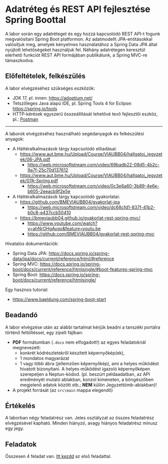 # Adatréteg és REST API fejlesztése Spring Boottal

A labor során egy adatréteget és egy hozzá kapcsolódó REST API-t fogunk megvalósítani Spring Boot platformon. Az adatmodellt JPA-entitásokkal valósítjuk meg, amelyek kényelmes használatához a Spring Data JPA által nyújtott lehetőségeket használjuk fel. Néhány adatrétegen keresztül elérhető funkciót REST API formájában publikálunk, a Spring MVC-re támaszkodva. 

## Előfeltételek, felkészülés

A labor elvégzéséhez szükséges eszközök:

- JDK 17, pl. innen: https://adoptium.net/
- Tetszőleges Java alapú IDE, pl. Spring Tools 4 for Eclipse: https://spring.io/tools
- HTTP-kérések egyszerű összeállítását lehetővé tevő fejlesztői eszköz, pl.: [Postman](https://www.postman.com/downloads/)

<hr />

A laborok elvégzéséhez használható segédanyagok és felkészülési anyagok:
- A Háttéralkalmazások tárgy kapcsolódó előadásai:
  - https://www.aut.bme.hu/Upload/Course/VIAUBB04/hallgatoi_jegyzetek/06-JPA.pdf
    - https://web.microsoftstream.com/video/69badb22-08d5-4b2c-9a7f-25c70d137612
  - https://www.aut.bme.hu/Upload/Course/VIAUBB04/hallgatoi_jegyzetek/07A-Spring.pdf
    - https://web.microsoftstream.com/video/0c3e6a60-3b89-4e6e-b605-2eeacb9f2e5e
- A Háttéralkalmazások tárgy kapcsolódó gyakorlatai:
  - https://github.com/BMEVIAUBB04/gyakorlat-jpa
    - https://web.microsoftstream.com/video/dc68cfd1-837f-41b2-b0c8-e437ccb50410
  - https://bmeviaubb04.github.io/gyakorlat-rest-spring-mvc/
    - https://www.youtube.com/watch?v=ahNrOHgAvqo&feature=youtu.be
    - https://github.com/BMEVIAUBB04/gyakorlat-rest-spring-mvc

Hivatalos dokumentációk:

- Spring Data JPA: https://docs.spring.io/spring-data/jpa/docs/current/reference/html/#reference
- Spring MVC: https://docs.spring.io/spring-boot/docs/current/reference/htmlsingle/#boot-features-spring-mvc
- Spring Boot: https://docs.spring.io/spring-boot/docs/current/reference/htmlsingle/

Egy hasznos tutorial:

- https://www.baeldung.com/spring-boot-start

  

## Beadandó

A labor elvégzése után az alábbi tartalmat kérjük beadni a tanszéki portálra történő feltöltéssel, egy zipelt fájlban:
- **PDF** formátumban (`.docx` nem elfogadott!) az egyes feladatoknál megnevezett: 
  - konkrét kódrészletekről készített képernyőkép(ek), 
  - 1 mondatos magyarázat
  - 1 vagy több ábra (jellemzően képernyőkép), ami a helyes működést hivatott bizonyítani. A helyes működést igazoló képernyőképen szerepeljen a Neptun-kódod. (pl. beszúrt példaadatban, az API eredményét mutató ablakban, konzol kimeneten, a böngészőben megjelenő adatok között stb.; **NEM** külön Jegyzettömb-ablakban)!
- A projekt forrását (az `src\main` mappa elegendő)

## Értékelés

A laborban négy feladatrész van. Jeles osztályzat az összes feladatrész elvégzésével kapható. Minden hiányzó, avagy hiányos feladatrész mínusz egy jegy.

## Feladatok

Összesen 4 feladat van. [Itt kezdd](Feladat-1.md) az első feladattal.
